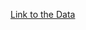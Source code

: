 [Link to the Data](https://drive.google.com/drive/folders/13YoIEQx73OkosSL4tSw-acE3znfcDuON?usp=sharing)
